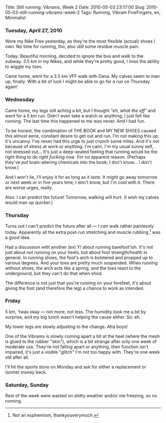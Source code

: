 Title: Still running: Vibrams, Week 2
Date: 2010-05-03 23:17:00
Slug: 2010-05-03-still-running-vibrams-week-2
Tags: Running, Vibram FiveFingers, en, Minimalist


### Tuesday, April 27, 2010

Wore my Nike Free yesterday, as they're the most flexible (actual) shoes I
own. No time for running, tho, also still some residue muscle pain.

Today: Beautiful morning, decided to ignore the bus and walk to the subway.
3.5 km in my Nikes, and while they're pretty good, I miss the ability to
wiggle my toes.

Came home, went for a 3.5 km VFF walk with Dana. My calves seem to man up,
finally. With a bit of luck I might be able to go for a run on Thursday again!

### Wednesday

Came home, my legs still aching a bit, but I thought _"eh, what the eff"_ and
went for a 5 km run. Didn't even take a watch or anything; I just felt like
running. The last time this happened to me was never. And I had fun.

To be honest, the combination of THE BOOK and MY NEW SHOES caused this almost
eerie, constant desire to get out and run. I'm not making this up; it's
uncanny. I've never had this urge to just crunch some miles. And it's not
because of stress at work or anything. I'm calm, I'm my usual sunny self, not
stressed out… It's just a deep-seated feeling that running would be the right
thing to do _right fucking now_. For no apparent reason. (Perhaps they've put
brain-altering chemicals into the book; I don't know… I don't know.)

And I won't lie, I'll enjoy it for as long as it lasts. It might go away
tomorrow or next week or in five years time, I don't know, but I'm cool with
it. There are worse urges, really.

Also: I can predict the future! Tomorrow, walking will hurt. (I wish my calves
would man up quicker.)

### Thursday

Turns out I can't predict the future after all — I _can_ walk rather
painlessly today. Apparently all the extra post-run stretching and muscle
rubbing [^1] was a good idea.

Had a discussion with another (ex) Y! about running barefoot'ish. It's not
just about not running on your heels, but about foot strength/health in
general. In running shoes, the foot's arch is bolstered and propped up to
various degrees. And your toes are pretty much suspended. When running without
shoes, the arch acts like a spring, and the toes react to the underground, but
they can't do that when shod.

The difference is not just that you're running on your forefeet, it's about
giving the foot (and therefore the leg) a chance to work as intended.

### Friday

5 km, 'twas okay — not more, not less. The humidity took me a bit by surprise,
and my big lunch wasn't helping the cause either. So: eh.

My lower legs are slowly adjusting to the change. Atta boys!

One of the Vibrams is slowly coming apart a bit at the heel (where the mesh is
glued to the rubber "skin"), which is a bit strange after only one week of
moderate use. They're not falling apart or anything, their function isn't
impaired, it's just a visible "glitch" I'm not too happy with. They're one
week old after all.

I'll hit the sports store on Monday and ask for either a replacement or (some)
money back.

### Saturday, Sunday

Rest of the week were wasted on shitty weather and/or me freezing, so no
running.


[^1]: Not an euphemism, thankyouverymuch.
